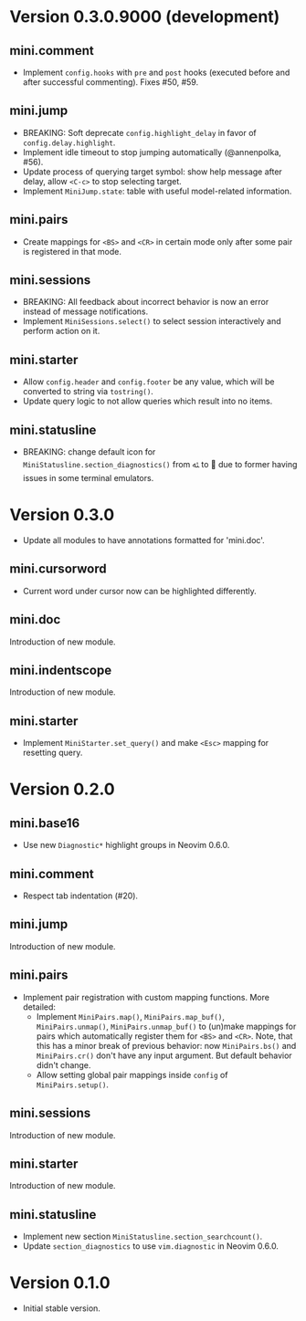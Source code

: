 # Version 0.3.0.9000 (development)

## mini.comment

- Implement `config.hooks` with `pre` and `post` hooks (executed before and after successful commenting). Fixes #50, #59.

## mini.jump

- BREAKING: Soft deprecate `config.highlight_delay` in favor of `config.delay.highlight`.
- Implement idle timeout to stop jumping automatically (@annenpolka, #56).
- Update process of querying target symbol: show help message after delay, allow `<C-c>` to stop selecting target.
- Implement `MiniJump.state`: table with useful model-related information.

## mini.pairs

- Create mappings for `<BS>` and `<CR>` in certain mode only after some pair is registered in that mode.

## mini.sessions

- BREAKING: All feedback about incorrect behavior is now an error instead of message notifications.
- Implement `MiniSessions.select()` to select session interactively and perform action on it.

## mini.starter

- Allow `config.header` and `config.footer` be any value, which will be converted to string via `tostring()`.
- Update query logic to not allow queries which result into no items.

## mini.statusline

- BREAKING: change default icon for `MiniStatusline.section_diagnostics()` from ﯭ to  due to former having issues in some terminal emulators.


# Version 0.3.0

- Update all modules to have annotations formatted for 'mini.doc'.

## mini.cursorword

- Current word under cursor now can be highlighted differently.

## mini.doc

Introduction of new module.

## mini.indentscope

Introduction of new module.

## mini.starter

- Implement `MiniStarter.set_query()` and make `<Esc>` mapping for resetting query.


# Version 0.2.0

## mini.base16

- Use new `Diagnostic*` highlight groups in Neovim 0.6.0.

## mini.comment

- Respect tab indentation (#20).

## mini.jump

Introduction of new module.

## mini.pairs

- Implement pair registration with custom mapping functions. More detailed:
    - Implement `MiniPairs.map()`, `MiniPairs.map_buf()`, `MiniPairs.unmap()`, `MiniPairs.unmap_buf()` to (un)make mappings for pairs which automatically register them for `<BS>` and `<CR>`. Note, that this has a minor break of previous behavior: now `MiniPairs.bs()` and `MiniPairs.cr()` don't have any input argument. But default behavior didn't change.
    - Allow setting global pair mappings inside `config` of `MiniPairs.setup()`.

## mini.sessions

Introduction of new module.

## mini.starter

Introduction of new module.

## mini.statusline

- Implement new section `MiniStatusline.section_searchcount()`.
- Update `section_diagnostics` to use `vim.diagnostic` in Neovim 0.6.0.


# Version 0.1.0

- Initial stable version.
